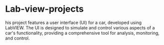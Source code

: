 # Lab-view-projects
his project features a user interface (UI) for a car, developed using LabVIEW. The UI is designed to simulate and control various aspects of a car's functionality, providing a comprehensive tool for analysis, monitoring, and control.
